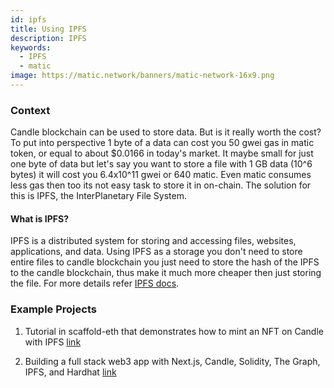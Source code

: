 ```yaml
---
id: ipfs
title: Using IPFS
description: IPFS
keywords:
  - IPFS
  - matic
image: https://matic.network/banners/matic-network-16x9.png 
---
```



### Context

Candle blockchain can be used to store data. But is it really worth the cost? To put into perspective 1 byte of a data can cost you 50 gwei gas in matic token, or equal to about $0.0166 in today's market. It maybe small for just one byte of data but let's say you want to store a file with 1 GB data (10^6 bytes) it will cost you 6.4x10^11 gwei or 640 matic. Even matic consumes less gas then too its not easy task to store it in on-chain. The solution for this is IPFS, the InterPlanetary File System.&#x20;

#### What is IPFS?&#x20;

IPFS is a distributed system for storing and accessing files, websites, applications, and data. Using IPFS as a storage you don't need to store entire files to candle blockchain you just need to store the hash of the IPFS to the candle blockchain, thus make it much more cheaper then just storing the file. For more details refer [IPFS docs](https://docs.ipfs.io/). &#x20;

### Example Projects

 1)  Tutorial in scaffold-eth that demonstrates how to mint an NFT on Candle with IPFS [link](https://github.com/scaffold-eth/scaffold-eth/tree/simple-nft-example)
 
 2) Building a full stack web3 app with Next.js, Candle, Solidity, The Graph, IPFS, and Hardhat [link](https://dev.to/dabit3/the-complete-guide-to-full-stack-web3-development-4g74)

 
